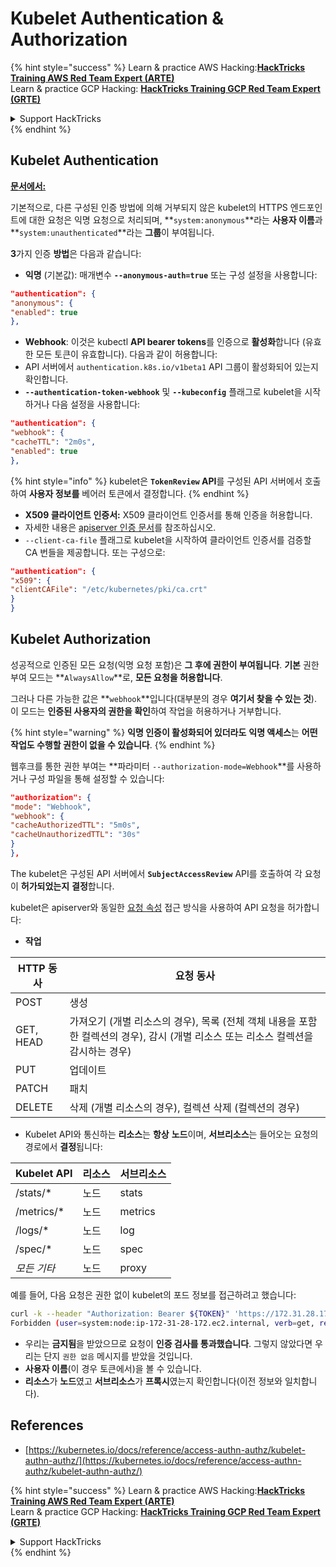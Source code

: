 # Kubelet Authentication & Authorization

{% hint style="success" %}
Learn & practice AWS Hacking:<img src="../../../.gitbook/assets/image (1) (1) (1).png" alt="" data-size="line">[**HackTricks Training AWS Red Team Expert (ARTE)**](https://training.hacktricks.xyz/courses/arte)<img src="../../../.gitbook/assets/image (1) (1) (1).png" alt="" data-size="line">\
Learn & practice GCP Hacking: <img src="../../../.gitbook/assets/image (2).png" alt="" data-size="line">[**HackTricks Training GCP Red Team Expert (GRTE)**<img src="../../../.gitbook/assets/image (2).png" alt="" data-size="line">](https://training.hacktricks.xyz/courses/grte)

<details>

<summary>Support HackTricks</summary>

* Check the [**subscription plans**](https://github.com/sponsors/carlospolop)!
* **Join the** 💬 [**Discord group**](https://discord.gg/hRep4RUj7f) or the [**telegram group**](https://t.me/peass) or **follow** us on **Twitter** 🐦 [**@hacktricks\_live**](https://twitter.com/hacktricks_live)**.**
* **Share hacking tricks by submitting PRs to the** [**HackTricks**](https://github.com/carlospolop/hacktricks) and [**HackTricks Cloud**](https://github.com/carlospolop/hacktricks-cloud) github repos.

</details>
{% endhint %}

## Kubelet Authentication <a href="#kubelet-authentication" id="kubelet-authentication"></a>

[**문서에서:**](https://kubernetes.io/docs/reference/access-authn-authz/kubelet-authn-authz/)

기본적으로, 다른 구성된 인증 방법에 의해 거부되지 않은 kubelet의 HTTPS 엔드포인트에 대한 요청은 익명 요청으로 처리되며, **`system:anonymous`**라는 **사용자 이름**과 **`system:unauthenticated`**라는 **그룹**이 부여됩니다.

**3**가지 인증 **방법**은 다음과 같습니다:

* **익명** (기본값): 매개변수 **`--anonymous-auth=true`** 또는 구성 설정을 사용합니다:
```json
"authentication": {
"anonymous": {
"enabled": true
},
```
* **Webhook**: 이것은 kubectl **API bearer tokens**를 인증으로 **활성화**합니다 (유효한 모든 토큰이 유효합니다). 다음과 같이 허용합니다:
* API 서버에서 `authentication.k8s.io/v1beta1` API 그룹이 활성화되어 있는지 확인합니다.
* **`--authentication-token-webhook`** 및 **`--kubeconfig`** 플래그로 kubelet을 시작하거나 다음 설정을 사용합니다:
```json
"authentication": {
"webhook": {
"cacheTTL": "2m0s",
"enabled": true
},
```
{% hint style="info" %}
kubelet은 **`TokenReview` API**를 구성된 API 서버에서 호출하여 **사용자 정보를** 베어러 토큰에서 결정합니다.
{% endhint %}

* **X509 클라이언트 인증서:** X509 클라이언트 인증서를 통해 인증을 허용합니다.
* 자세한 내용은 [apiserver 인증 문서](https://kubernetes.io/docs/reference/access-authn-authz/authentication/#x509-client-certs)를 참조하십시오.
* `--client-ca-file` 플래그로 kubelet을 시작하여 클라이언트 인증서를 검증할 CA 번들을 제공합니다. 또는 구성으로:
```json
"authentication": {
"x509": {
"clientCAFile": "/etc/kubernetes/pki/ca.crt"
}
}
```
## Kubelet Authorization <a href="#kubelet-authentication" id="kubelet-authentication"></a>

성공적으로 인증된 모든 요청(익명 요청 포함)은 **그 후에 권한이 부여됩니다**. **기본** 권한 부여 모드는 **`AlwaysAllow`**로, **모든 요청을 허용합니다**.

그러나 다른 가능한 값은 **`webhook`**입니다(대부분의 경우 **여기서 찾을 수 있는 것**). 이 모드는 **인증된 사용자의 권한을 확인**하여 작업을 허용하거나 거부합니다.

{% hint style="warning" %}
**익명 인증이 활성화되어 있더라도** **익명 액세스**는 **어떤 작업도 수행할 권한이 없을 수 있습니다**.
{% endhint %}

웹후크를 통한 권한 부여는 **파라미터 `--authorization-mode=Webhook`**를 사용하거나 구성 파일을 통해 설정할 수 있습니다:
```json
"authorization": {
"mode": "Webhook",
"webhook": {
"cacheAuthorizedTTL": "5m0s",
"cacheUnauthorizedTTL": "30s"
}
},
```
The kubelet은 구성된 API 서버에서 **`SubjectAccessReview`** API를 호출하여 각 요청이 **허가되었는지** **결정**합니다.

kubelet은 apiserver와 동일한 [요청 속성](https://kubernetes.io/docs/reference/access-authn-authz/authorization/#review-your-request-attributes) 접근 방식을 사용하여 API 요청을 허가합니다:

* **작업**

| HTTP 동사 | 요청 동사                                                                                                                                                  |
| --------- | ------------------------------------------------------------------------------------------------------------------------------------------------------------- |
| POST      | 생성                                                                                                                                                        |
| GET, HEAD | 가져오기 (개별 리소스의 경우), 목록 (전체 객체 내용을 포함한 컬렉션의 경우), 감시 (개별 리소스 또는 리소스 컬렉션을 감시하는 경우) |
| PUT       | 업데이트                                                                                                                                                    |
| PATCH     | 패치                                                                                                                                                         |
| DELETE    | 삭제 (개별 리소스의 경우), 컬렉션 삭제 (컬렉션의 경우)                                                                                                     |

* Kubelet API와 통신하는 **리소스**는 **항상** **노드**이며, **서브리소스**는 들어오는 요청의 경로에서 **결정**됩니다:

| Kubelet API  | 리소스 | 서브리소스 |
| ------------ | -------- | ----------- |
| /stats/\*    | 노드    | stats       |
| /metrics/\*  | 노드    | metrics     |
| /logs/\*     | 노드    | log         |
| /spec/\*     | 노드    | spec        |
| _모든 기타_  | 노드    | proxy       |

예를 들어, 다음 요청은 권한 없이 kubelet의 포드 정보를 접근하려고 했습니다:
```bash
curl -k --header "Authorization: Bearer ${TOKEN}" 'https://172.31.28.172:10250/pods'
Forbidden (user=system:node:ip-172-31-28-172.ec2.internal, verb=get, resource=nodes, subresource=proxy)
```
* 우리는 **금지됨**을 받았으므로 요청이 **인증 검사를 통과했습니다**. 그렇지 않았다면 우리는 단지 `권한 없음` 메시지를 받았을 것입니다.
* **사용자 이름**(이 경우 토큰에서)을 볼 수 있습니다.
* **리소스**가 **노드**였고 **서브리소스**가 **프록시**였는지 확인합니다(이전 정보와 일치합니다).

## References

* [https://kubernetes.io/docs/reference/access-authn-authz/kubelet-authn-authz/](https://kubernetes.io/docs/reference/access-authn-authz/kubelet-authn-authz/)

{% hint style="success" %}
Learn & practice AWS Hacking:<img src="../../../.gitbook/assets/image (1) (1) (1).png" alt="" data-size="line">[**HackTricks Training AWS Red Team Expert (ARTE)**](https://training.hacktricks.xyz/courses/arte)<img src="../../../.gitbook/assets/image (1) (1) (1).png" alt="" data-size="line">\
Learn & practice GCP Hacking: <img src="../../../.gitbook/assets/image (2).png" alt="" data-size="line">[**HackTricks Training GCP Red Team Expert (GRTE)**<img src="../../../.gitbook/assets/image (2).png" alt="" data-size="line">](https://training.hacktricks.xyz/courses/grte)

<details>

<summary>Support HackTricks</summary>

* Check the [**subscription plans**](https://github.com/sponsors/carlospolop)!
* **Join the** 💬 [**Discord group**](https://discord.gg/hRep4RUj7f) or the [**telegram group**](https://t.me/peass) or **follow** us on **Twitter** 🐦 [**@hacktricks\_live**](https://twitter.com/hacktricks_live)**.**
* **Share hacking tricks by submitting PRs to the** [**HackTricks**](https://github.com/carlospolop/hacktricks) and [**HackTricks Cloud**](https://github.com/carlospolop/hacktricks-cloud) github repos.

</details>
{% endhint %}
